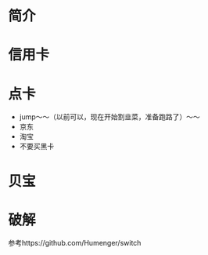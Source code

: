 # 简介

# 信用卡
# 点卡
- jump～～（以前可以，现在开始割韭菜，准备跑路了）～～
- 京东
- 淘宝
- 不要买黑卡
# 贝宝


# 破解
参考https://github.com/Humenger/switch

